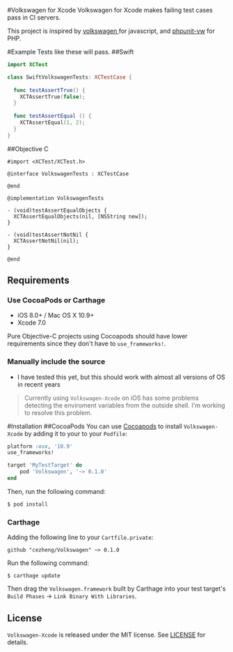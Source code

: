 #Volkswagen for Xcode
Volkswagen for Xcode makes failing test cases pass in CI servers.

This project is inspired by [volkswagen
](https://github.com/auchenberg/volkswagen) for javascript, and [phpunit-vw](https://github.com/hmlb/phpunit-vw) for PHP.

#Example
Tests like these will pass.
##Swift

```swift
import XCTest

class SwiftVolkswagenTests: XCTestCase {
  
  func testAssertTrue() {
    XCTAssertTrue(false);
  }
  
  func testAssertEqual () {
    XCTAssertEqual(1, 2);
  }
}
```
##Objective C

```objc
#import <XCTest/XCTest.h>

@interface VolkswagenTests : XCTestCase

@end

@implementation VolkswagenTests

- (void)testAssertEqualObjects {
  XCTAssertEqualObjects(nil, [NSString new]);
}

- (void)testAssertNotNil {
  XCTAssertNotNil(nil);
}

@end
```
## Requirements
### Use CocoaPods or Carthage
- iOS 8.0+ / Mac OS X 10.9+
- Xcode 7.0

Pure Objective-C projects using Cocoapods should have lower requirements since they don't have to `use_frameworks!`.

### Manually include the source
- I have tested this yet, but this should work with almost all versions of OS in recent years

> Currently using `Volkswagen-Xcode` on iOS has some problems detecting the enviroment variables from the outside shell. I'm working to resolve this problem.

#Installation
##CocoaPods
You can use [Cocoapods](http://cocoapods.org/) to install `Volkswagen-Xcode` by adding it to your to your `Podfile`:

```ruby
platform :osx, '10.9'
use_frameworks!

target 'MyTestTarget' do
	pod 'Volkswagen', '~> 0.1.0'
end
```

Then, run the following command:

```bash
$ pod install
```

### Carthage
Adding the following line to your `Cartfile.private`:

```
github "cezheng/Volkswagen" ~> 0.1.0
```
Run the following command:

```
$ carthage update
```
Then drag the `Volkswagen.framework` built by Carthage into your test target's `Build Phases` -> `Link Binary With Libraries`.

## License

`Volkswagen-Xcode` is released under the MIT license. See [LICENSE](https://github.com/cezheng/Volkswagen-Xcode/blob/master/LICENSE) for details.

